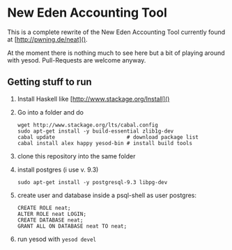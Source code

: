 # New Eden Accounting Tool

This is a complete rewrite of the New Eden Accounting Tool currently found at [http://pwning.de/neat]().

At the moment there is nothing much to see here but a bit of playing around with yesod. Pull-Requests are welcome anyway.

## Getting stuff to run

1. Install Haskell like [http://www.stackage.org/Install]()
2. Go into a folder and do
    
    ```
    wget http://www.stackage.org/lts/cabal.config
    sudo apt-get install -y build-essential zlib1g-dev
    cabal update                       # download package list
    cabal install alex happy yesod-bin # install build tools
    ```

3. clone this repository into the same folder
4. install postgres (i use v. 9.3)

    ```
    sudo apt-get install -y postgresql-9.3 libpg-dev
    ```

5. create user and database inside a psql-shell as user postgres:

    ```
    CREATE ROLE neat;
    ALTER ROLE neat LOGIN;
    CREATE DATABASE neat;
    GRANT ALL ON DATABASE neat TO neat;
    ```

6. run yesod with ```yesod devel```
